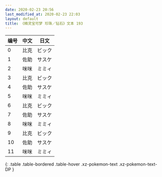 ```yaml
---
date: 2020-02-23 20:56
last_modified_at: 2020-02-23 22:03
layout: default
title: 《精灵宝可梦 珍珠／钻石》文本 193
---
```

| 编号 | 中文 | 日文 |
| ---- | ---- | ---- |
| 0 | 比克 | ビック |
| 1 | 佐助 | サスケ |
| 2 | 咪咪 | ミミィ |
| 3 | 比克 | ビック |
| 4 | 佐助 | サスケ |
| 5 | 咪咪 | ミミィ |
| 6 | 比克 | ビック |
| 7 | 佐助 | サスケ |
| 8 | 咪咪 | ミミィ |
| 9 | 比克 | ビック |
| 10 | 佐助 | サスケ |
| 11 | 咪咪 | ミミィ |
{: .table .table-bordered .table-hover .xz-pokemon-text .xz-pokemon-text-DP }